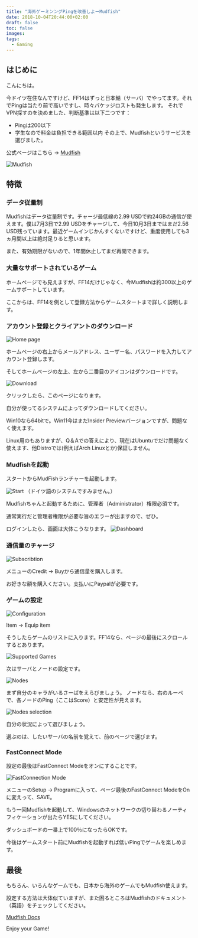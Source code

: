 ```yaml
---
title: "海外ゲーミンングPingを改善しよーMudfish"
date: 2018-10-04T20:44:00+02:00
draft: false
toc: false
images:
tags:
  - Gaming
---
```

## はじめに

こんにちは。

今ドイツ在住なんですけど、FF14はずっと日本鯖（サーバ）でやってます。それでPingは当たり前で高いですし、時々パケッジロストも発生します。
それでVPN探すのを決めました、判断基準は以下二つです：
- Pingは200以下
- 学生なので料金は負担できる範囲以内
その上で、Mudfishというサービスを選びました。

公式ベージはこちら → [Mudfish](https://mudfish.net/)

![Mudfish](https://livedoor.blogimg.jp/nrd01/imgs/2/9/29b0faa2.jpg)

## 特徴
### データ従量制

Mudfishはデータ従量制です。チャージ最低線の2.99 USDで約24GBの通信が使えます。僕は7月3日で2.99 USDをチャージして、今日10月3日まではまだ2.56 USD残っています。最近ゲームインじかんすくないですけど、重度使用しても3ヵ月間以上は絶対足りると思います。

また、有効期限がないので、1年間休止してまだ再開できます。

### 大量なサポートされているゲーム
ホームページでも見えますが、FF14だけじゃなく、今Mudfishは約300以上のゲームサポートしています。

ここからは、FF14を例として登録方法からゲームスタートまで詳しく説明します。

### アカウント登録とクライアントのダウンロード


![Home page](https://livedoor.blogimg.jp/nrd01/imgs/6/6/663f9572.jpg)

ホームページの右上からメールアドレス、ユーザー名、パスワードを入力してアカウント登録します。

そしてホームページの左上、左から二番目のアイコンはダウンロードです。

![Download](https://livedoor.blogimg.jp/nrd01/imgs/e/5/e5e2d3cd.jpg)

クリックしたら、このページになります。

自分が使ってるシステムによってダウンロードしてください。

Win10なら64bitで。Win11今はまだInsider Previewバージョンですが、問題なく使えます。

Linux用のもありますが、Q＆Aでの答えにより、現在はUbuntuでだけ問題なく使えます、他Distroでは(例えばArch Linuxとか)保証しません。

### Mudfishを起動

スタートからMudFishランチャーを起動します。

![Start](https://livedoor.blogimg.jp/nrd01/imgs/6/c/6c5d62bf.jpg)
（ドイツ語のシステムですみません。）

Mudfishちゃんと起動するために、管理者（Administrator）権限必須です。

通常実行だと管理者権限が必要な旨のエラーが出ますので、ぜひ。

ログインしたら、画面は大体こうなります。
![Dashboard](https://livedoor.blogimg.jp/nrd01/imgs/2/7/27824152.png)

### 通信量のチャージ

![Subscribtion](https://livedoor.blogimg.jp/nrd01/imgs/0/6/06fab83b.jpg)

メニューのCredit → Buyから通信量を購入します。

お好きな額を購入ください。支払いにPaypalが必要です。

### ゲームの設定

![Configuration](https://livedoor.blogimg.jp/nrd01/imgs/3/1/31f3c96f.jpg)

Item → Equip item

そうしたらゲームのリストに入ります。FF14なら、ページの最後にスクロールするとあります。

![Supported Games](https://livedoor.blogimg.jp/nrd01/imgs/d/2/d28f1ab9.png)

次はサーバとノードの設定です。

![Nodes](https://livedoor.blogimg.jp/nrd01/imgs/e/e/eef7664d.jpg)

まず自分のキャラがいるさーばをえらびましょう。
ノードなら、右のルーペで、各ノードのPing（ここはScore）と安定性が見えます。

![Nodes selection](https://livedoor.blogimg.jp/nrd01/imgs/9/4/940f009d.jpg)

自分の状況によって選びましょう。

選ぶのは、したいサーバの名前を覚えて、前のページで選びます。

### FastConnect Mode

設定の最後はFastConnect Modeをオンにすることです。

![FastConnection Mode](https://livedoor.blogimg.jp/nrd01/imgs/c/1/c1eff603.jpg)

メニューのSetup → Programに入って、ページ最後のFastConnect ModeをOnに変えって、SAVE。

もう一回Mudfishを起動して、Windowsのネットワークの切り替わるノーティフィケーションが出たらYESにしてください。

ダッシュボードの一番上で100％になったらOKです。

今後はゲームスタート前にMudfishを起動すれば低いPingでゲームを楽しめます。

## 最後
もちろん、いろんなゲームでも、日本から海外のゲームでもMudfish使えます。

設定する方法は大体似ていますが、また困るところはMudfishのドキュメント（英語）をチェックしてください。

[Mudfish Docs](http://mudfish.net/docs/index.html)

Enjoy your Game!
